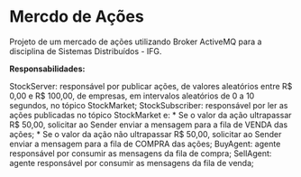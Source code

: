 # Mercdo de Ações

Projeto de um mercado de ações utilizando Broker ActiveMQ para a disciplina de Sistemas Distribuídos - IFG. 

**Responsabilidades:**

StockServer: responsável por publicar ações, de valores aleatórios entre R$ 0,00 e R$ 100,00, de empresas, em intervalos aleatórios de 0 a 10 segundos, no tópico StockMarket;
StockSubscriber: responsável por ler as ações publicadas no tópico StockMarket e:
            * Se o valor da ação ultrapassar R$ 50,00, solicitar ao Sender enviar a mensagem para a fila de VENDA das ações;
            * Se o valor da ação não ultrapassar R$ 50,00, solicitar ao Sender enviar a mensagem para a fila de COMPRA das ações;
BuyAgent: agente responsável por consumir as mensagens da fila de compra;
SellAgent: agente responsável por consumir as mensagens da fila de venda;
